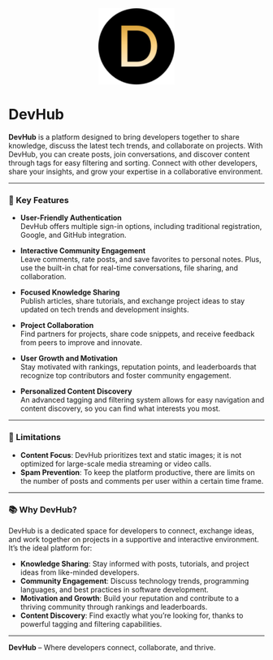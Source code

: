 <div align="center">
  <img src="./web/public/favicon.svg" alt="DevHub Logo" width="150">
</div>

# DevHub

**DevHub** is a platform designed to bring developers together to share knowledge, discuss the latest tech trends, and collaborate on projects. With DevHub, you can create posts, join conversations, and discover content through tags for easy filtering and sorting. Connect with other developers, share your insights, and grow your expertise in a collaborative environment.

---

### 🌟 Key Features

- **User-Friendly Authentication**  
  DevHub offers multiple sign-in options, including traditional registration, Google, and GitHub integration.

- **Interactive Community Engagement**  
  Leave comments, rate posts, and save favorites to personal notes. Plus, use the built-in chat for real-time conversations, file sharing, and collaboration.

- **Focused Knowledge Sharing**  
  Publish articles, share tutorials, and exchange project ideas to stay updated on tech trends and development insights.

- **Project Collaboration**  
  Find partners for projects, share code snippets, and receive feedback from peers to improve and innovate.

- **User Growth and Motivation**  
  Stay motivated with rankings, reputation points, and leaderboards that recognize top contributors and foster community engagement.

- **Personalized Content Discovery**  
  An advanced tagging and filtering system allows for easy navigation and content discovery, so you can find what interests you most.

---

### 🛑 Limitations

- **Content Focus**: DevHub prioritizes text and static images; it is not optimized for large-scale media streaming or video calls.
- **Spam Prevention**: To keep the platform productive, there are limits on the number of posts and comments per user within a certain time frame.

---

### 📚 Why DevHub?

DevHub is a dedicated space for developers to connect, exchange ideas, and work together on projects in a supportive and interactive environment. It’s the ideal platform for:

- **Knowledge Sharing**: Stay informed with posts, tutorials, and project ideas from like-minded developers.
- **Community Engagement**: Discuss technology trends, programming languages, and best practices in software development.
- **Motivation and Growth**: Build your reputation and contribute to a thriving community through rankings and leaderboards.
- **Content Discovery**: Find exactly what you’re looking for, thanks to powerful tagging and filtering capabilities.

---

**DevHub** – Where developers connect, collaborate, and thrive.
